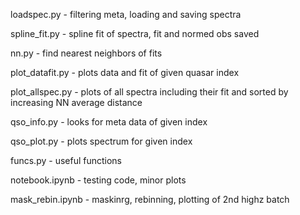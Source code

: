loadspec.py - filtering meta, loading and saving spectra

spline_fit.py - spline fit of spectra, fit and normed obs saved 

nn.py - find nearest neighbors of fits 


plot_datafit.py - plots data and fit of given quasar index 

plot_allspec.py - plots of all spectra including their fit and sorted by increasing NN average distance 


qso_info.py - looks for meta data of given index 

qso_plot.py - plots spectrum for given index 


funcs.py - useful functions 

notebook.ipynb - testing code, minor plots

mask_rebin.ipynb - maskinrg, rebinning, plotting of 2nd highz batch
